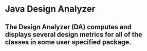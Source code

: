 # Java Design Analyzer

## The Design Analyzer (DA) computes and displays several design metrics for all of the classes in some user specified package.

##